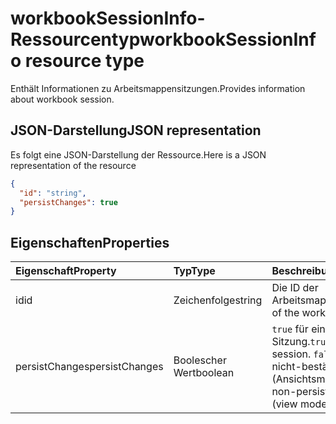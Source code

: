 # <a name="workbooksessioninfo-resource-type"></a><span data-ttu-id="c4979-101">workbookSessionInfo-Ressourcentyp</span><span class="sxs-lookup"><span data-stu-id="c4979-101">workbookSessionInfo resource type</span></span>

<span data-ttu-id="c4979-102">Enthält Informationen zu Arbeitsmappensitzungen.</span><span class="sxs-lookup"><span data-stu-id="c4979-102">Provides information about workbook session.</span></span>


## <a name="json-representation"></a><span data-ttu-id="c4979-103">JSON-Darstellung</span><span class="sxs-lookup"><span data-stu-id="c4979-103">JSON representation</span></span>

<span data-ttu-id="c4979-104">Es folgt eine JSON-Darstellung der Ressource.</span><span class="sxs-lookup"><span data-stu-id="c4979-104">Here is a JSON representation of the resource</span></span>

<!-- {
  "blockType": "resource",
  "optionalProperties": [  ],
  "@odata.type": "microsoft.graph.workbookSessionInfo"
}-->

```json
{
  "id": "string",
  "persistChanges": true
}
```

## <a name="properties"></a><span data-ttu-id="c4979-105">Eigenschaften</span><span class="sxs-lookup"><span data-stu-id="c4979-105">Properties</span></span>

| <span data-ttu-id="c4979-106">Eigenschaft</span><span class="sxs-lookup"><span data-stu-id="c4979-106">Property</span></span> | <span data-ttu-id="c4979-107">Typ</span><span class="sxs-lookup"><span data-stu-id="c4979-107">Type</span></span>  | <span data-ttu-id="c4979-108">Beschreibung</span><span class="sxs-lookup"><span data-stu-id="c4979-108">Description</span></span>                               |
|:---------|:------|:------------------------------------------|
| <span data-ttu-id="c4979-109">id</span><span class="sxs-lookup"><span data-stu-id="c4979-109">id</span></span>  | <span data-ttu-id="c4979-110">Zeichenfolge</span><span class="sxs-lookup"><span data-stu-id="c4979-110">string</span></span> | <span data-ttu-id="c4979-111">Die ID der Arbeitsmappensitzung.</span><span class="sxs-lookup"><span data-stu-id="c4979-111">Id of the workbook session.</span></span> |
| <span data-ttu-id="c4979-112">persistChanges</span><span class="sxs-lookup"><span data-stu-id="c4979-112">persistChanges</span></span> | <span data-ttu-id="c4979-113">Boolescher Wert</span><span class="sxs-lookup"><span data-stu-id="c4979-113">boolean</span></span> |  <span data-ttu-id="c4979-114">`true` für eine beständige Sitzung.</span><span class="sxs-lookup"><span data-stu-id="c4979-114">`true` for persistent session.</span></span> <span data-ttu-id="c4979-115">`false` für eine nicht-beständige Sitzung (Ansichtsmodus)</span><span class="sxs-lookup"><span data-stu-id="c4979-115">`false` for non-persistent session (view mode)</span></span> |

